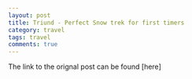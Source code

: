```yaml
---
layout: post
title: Triund - Perfect Snow trek for first timers
category: travel
tags: travel
comments: true
---
```


The link to the orignal post can be found [here]
